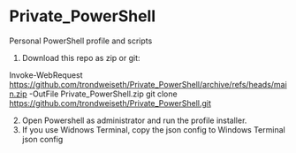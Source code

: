 # Private_PowerShell
Personal PowerShell profile and scripts

1) Download this repo as zip or git:

  Invoke-WebRequest https://github.com/trondweiseth/Private_PowerShell/archive/refs/heads/main.zip -OutFile Private_PowerShell.zip
  git clone https://github.com/trondweiseth/Private_PowerShell.git

2) Open Powershell as administrator and run the profile installer.
3) If you use Widnows Terminal, copy the json config to Windows Terminal json config
